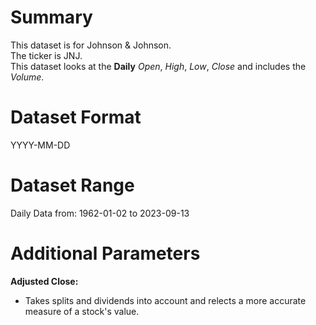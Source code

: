 # Summary

This dataset is for Johnson & Johnson.    
The ticker is JNJ.    
This dataset looks at the **Daily** _Open_, _High_, _Low_, _Close_ and includes the _Volume_.    


# Dataset Format  

YYYY-MM-DD    

# Dataset Range  

Daily Data from: 1962-01-02 to 2023-09-13    

# Additional Parameters  

**Adjusted Close:**  

* Takes splits and dividends into account and relects a more accurate measure of a stock's value.